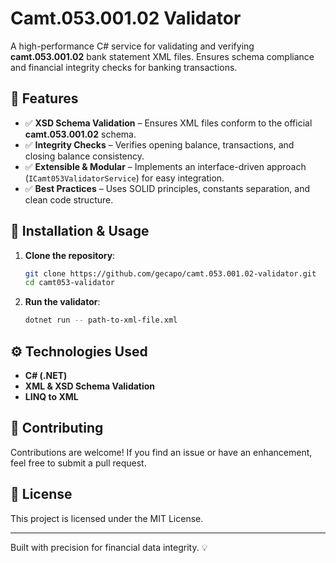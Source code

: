 # Camt.053.001.02 Validator

A high-performance C# service for validating and verifying **camt.053.001.02** bank statement XML files. Ensures schema compliance and financial integrity checks for banking transactions.

## 🚀 Features

- ✅ **XSD Schema Validation** – Ensures XML files conform to the official **camt.053.001.02** schema.
- ✅ **Integrity Checks** – Verifies opening balance, transactions, and closing balance consistency.
- ✅ **Extensible & Modular** – Implements an interface-driven approach (`ICamt053ValidatorService`) for easy integration.
- ✅ **Best Practices** – Uses SOLID principles, constants separation, and clean code structure.

## 📌 Installation & Usage

1. **Clone the repository**:

   ```sh
   git clone https://github.com/gecapo/camt.053.001.02-validator.git
   cd camt053-validator
   ```

2. **Run the validator**:

   ```sh
   dotnet run -- path-to-xml-file.xml
   ```

## ⚙️ Technologies Used

- **C# (.NET)**
- **XML & XSD Schema Validation**
- **LINQ to XML**

## 🤝 Contributing

Contributions are welcome! If you find an issue or have an enhancement, feel free to submit a pull request.

## 🐜 License

This project is licensed under the MIT License.

---

Built with precision for financial data integrity. 💡


